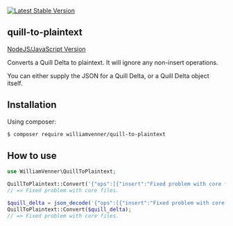 [![Latest Stable Version](https://poser.pugx.org/williamvenner/quill-to-plaintext/version.svg)](https://packagist.org/packages/williamvenner/quill-to-plaintext)

## quill-to-plaintext

[NodeJS/JavaScript Version](https://github.com/WilliamVenner/quill-to-plaintext-js)

Converts a Quill Delta to plaintext. It will ignore any non-insert operations.

You can either supply the JSON for a Quill Delta, or a Quill Delta object itself.

## Installation

Using composer:

```bash
$ composer require williamvenner/quill-to-plaintext
```

## How to use

```php
use WilliamVenner\QuillToPlaintext;

QuillToPlaintext::Convert('{"ops":[{"insert":"Fixed problem with core files."}]}');
// => Fixed problem with core files.

$quill_delta = json_decode('{"ops":[{"insert":"Fixed problem with core files."}]}'); // this is emulating creating an actual Quill Delta object
QuillToPlaintext::Convert($quill_delta);
// => Fixed problem with core files.
```
